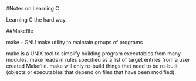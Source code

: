#Notes on Learning C

Learning C the hard way.

##Makefile

make - GNU make utility to maintain groups of programs

make is a UNIX tool to simplify building program executables from many modules. make reads in rules specified as a list of target entries from a user created Makefile. make will only re-build things that need to be re-built (objects or executables that depend on files that have been modified).

